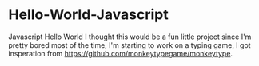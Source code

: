 # Hello-World-Javascript
Javascript Hello World
I thought this would be a fun little project since I'm pretty bored most of the time, I'm starting to work on a typing game, I got insperation from https://github.com/monkeytypegame/monkeytype.
